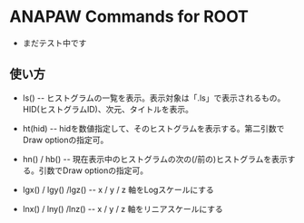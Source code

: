 # ANAPAW Commands for ROOT
- まだテスト中です
## 使い方
- ls()
-- ヒストグラムの一覧を表示。表示対象は「.ls」で表示されるもの。HID(ヒストグラムID)、次元、タイトルを表示。

- ht(hid)
-- hidを数値指定して、そのヒストグラムを表示する。第二引数でDraw optionの指定可。

- hn() / hb()
-- 現在表示中のヒストグラムの次の(/前の)ヒストグラムを表示する。引数でDraw optionの指定可。

- lgx() / lgy() /lgz()
-- x / y / z 軸をLogスケールにする

- lnx() / lny() /lnz()
-- x / y / z 軸をリニアスケールにする
